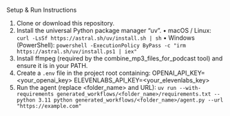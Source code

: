 Setup & Run Instructions

1. Clone or download this repository.
2. Install the universal Python package manager “uv”.
   • macOS / Linux:
     `curl -LsSf https://astral.sh/uv/install.sh | sh`
   • Windows (PowerShell):
     `powershell -ExecutionPolicy ByPass -c "irm https://astral.sh/uv/install.ps1 | iex"`
3. Install ffmpeg (required by the combine_mp3_files_for_podcast tool) and ensure it is in your PATH.
4. Create a `.env` file in the project root containing:
   OPENAI_API_KEY=<your_openai_key>
   ELEVENLABS_API_KEY=<your_elevenlabs_key>
5. Run the agent (replace <folder_name> and URL):
   `uv run --with-requirements generated_workflows/<folder_name>/requirements.txt --python 3.11 python generated_workflows/<folder_name>/agent.py --url "https://example.com"`